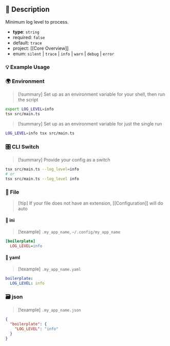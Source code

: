 ## 📜 Description

Minimum log level to process.

- **type**: `string`
- required: `false`
- default: `trace`
- project: [[Core Overview]]
- enum: `silent` | `trace` | `info` | `warn` | `debug` | `error`

### 💡 Example Usage

### 🌍 Environment

> [!summary] Set up as an environment variable for your shell, then run the script
```bash
export LOG_LEVEL=info
tsx src/main.ts
```
> [!summary] Set up as an environment variable for just the single run

```bash
LOG_LEVEL=info tsx src/main.ts
```
### 🎛️ CLI Switch

> [!summary] Provide your config as a switch
```bash
tsx src/main.ts --log_level=info
# or
tsx src/main.ts --log_level info
```
### 📁 File
> [!tip] If your file does not have an extension, [[Configuration]] will do auto
#### 📘 ini

> [!example] 
> `.my_app_name`, `~/.config/my_app_name`

```ini
[boilerplate]
  LOG_LEVEL=info
```
#### 📄 yaml

> [!example]
> `.my_app_name.yaml`

```yaml
boilerplate:
  LOG_LEVEL: info
```
### 🗃️ json

> [!example]
> `.my_app_name.json`

```json
{
  "boilerplate": {
    "LOG_LEVEL": "info"
  }
}
```